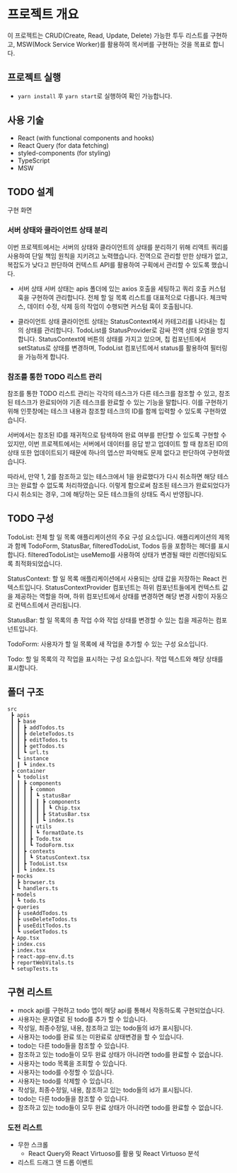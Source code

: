 # 프로젝트 개요

이 프로젝트는 CRUD(Create, Read, Update, Delete) 가능한 투두 리스트를 구현하고, MSW(Mock Service Worker)를 활용하여 목서버를 구현하는 것을 목표로 합니다.

## 프로젝트 실행

- `yarn install` 후 `yarn start`로 실행하여 확인 가능합니다.

## 사용 기술

- React (with functional components and hooks)
- React Query (for data fetching)
- styled-components (for styling)
- TypeScript
- MSW

## TODO 설계

구현 화면

### 서버 상태와 클라이언트 상태 분리

이번 프로젝트에서는 서버의 상태와 클라이언트의 상태를 분리하기 위해 리액트 쿼리를 사용하여 단일 책임 원칙을 지키려고 노력했습니다. 전역으로 관리할 만한 상태가 없고, 복잡도가 낮다고 판단하여 컨텍스트 API를 활용하여 구획에서 관리할 수 있도록 했습니다.

- 서버 상태
  서버 상태는 apis 폴더에 있는 axios 호출을 세팅하고 쿼리 호출 커스텀 훅을 구현하여 관리합니다. 전체 할 일 목록 리스트를 대표적으로 다룹니다. 체크박스, 데이터 수정, 삭제 등의 작업이 수행되면 커스텀 훅이 호출됩니다.

- 클라이언트 상태
  클라이언트 상태는 StatusContext에서 카테고리를 나타내는 칩의 상태를 관리합니다. TodoList를 StatusProvider로 감싸 전역 상태 오염을 방지합니다. StatusContext에 버튼의 상태를 가지고 있으며, 칩 컴포넌트에서 setStatus로 상태를 변경하며, TodoList 컴포넌트에서 status를 활용하여 필터링을 가능하게 합니다.

### 참조를 통한 TODO 리스트 관리

참조를 통한 TODO 리스트 관리는 각각의 테스크가 다른 테스크를 참조할 수 있고, 참조된 테스크가 완료되어야 기존 테스크를 완료할 수 있는 기능을 말합니다. 이를 구현하기 위해 인풋창에는 테스크 내용과 참조할 테스크의 ID를 함께 입력할 수 있도록 구현하였습니다.

서버에서는 참조된 ID를 재귀적으로 탐색하여 완료 여부를 판단할 수 있도록 구현할 수 있지만, 이번 프로젝트에서는 서버에서 데이터를 응답 받고 업데이트 할 때 참조된 ID의 상태 또한 업데이트되기 때문에 하나의 뎁스만 파악해도 문제 없다고 판단하여 구현하였습니다.

따라서, 만약 1, 2를 참조하고 있는 테스크에서 1을 완료했다가 다시 취소하면 해당 테스크는 완료할 수 없도록 처리하였습니다. 이렇게 함으로써 참조된 테스크가 완료되었다가 다시 취소되는 경우, 그에 해당하는 모든 테스크들의 상태도 즉시 반영됩니다.

## TODO 구성

TodoList: 전체 할 일 목록 애플리케이션의 주요 구성 요소입니다. 애플리케이션의 제목과 함께 TodoForm, StatusBar, filteredTodoList, Todos 등을 포함하는 헤더를 표시합니다. filteredTodoList는 useMemo를 사용하여 상태가 변경될 때만 리랜더링되도록 최적화되었습니다.

StatusContext: 할 일 목록 애플리케이션에서 사용되는 상태 값을 저장하는 React 컨텍스트입니다. StatusContextProvider 컴포넌트는 하위 컴포넌트들에게 컨텍스트 값을 제공하는 역할을 하며, 하위 컴포넌트에서 상태를 변경하면 해당 변경 사항이 자동으로 컨텍스트에서 관리됩니다.

StatusBar: 할 일 목록의 총 작업 수와 작업 상태를 변경할 수 있는 칩을 제공하는 컴포넌트입니다.

TodoForm: 사용자가 할 일 목록에 새 작업을 추가할 수 있는 구성 요소입니다.

Todo: 할 일 목록의 각 작업을 표시하는 구성 요소입니다. 작업 텍스트와 해당 상태를 표시합니다.

## 폴더 구조

```
src
 ┣ apis
 ┃ ┣ base
 ┃ ┃ ┣ addTodos.ts
 ┃ ┃ ┣ deleteTodos.ts
 ┃ ┃ ┣ editTodos.ts
 ┃ ┃ ┣ getTodos.ts
 ┃ ┃ ┗ url.ts
 ┃ ┗ instance
 ┃ ┃ ┗ index.ts
 ┣ container
 ┃ ┗ todolist
 ┃ ┃ ┣ components
 ┃ ┃ ┃ ┣ common
 ┃ ┃ ┃ ┃ ┗ statusBar
 ┃ ┃ ┃ ┃ ┃ ┣ components
 ┃ ┃ ┃ ┃ ┃ ┃ ┗ Chip.tsx
 ┃ ┃ ┃ ┃ ┃ ┣ StatusBar.tsx
 ┃ ┃ ┃ ┃ ┃ ┗ index.ts
 ┃ ┃ ┃ ┣ utils
 ┃ ┃ ┃ ┃ ┗ formatDate.ts
 ┃ ┃ ┃ ┣ Todo.tsx
 ┃ ┃ ┃ ┗ TodoForm.tsx
 ┃ ┃ ┣ contexts
 ┃ ┃ ┃ ┗ StatusContext.tsx
 ┃ ┃ ┣ TodoList.tsx
 ┃ ┃ ┗ index.ts
 ┣ mocks
 ┃ ┣ browser.ts
 ┃ ┗ handlers.ts
 ┣ models
 ┃ ┗ todo.ts
 ┣ queries
 ┃ ┣ useAddTodos.ts
 ┃ ┣ useDeleteTodos.ts
 ┃ ┣ useEditTodos.ts
 ┃ ┗ useGetTodos.ts
 ┣ App.tsx
 ┣ index.css
 ┣ index.tsx
 ┣ react-app-env.d.ts
 ┣ reportWebVitals.ts
 ┗ setupTests.ts
```

## 구현 리스트

- mock api를 구현하고 todo 앱이 해당 api를 통해서 작동하도록 구현되었습니다.
- 사용자는 문자열로 된 todo를 추가 할 수 있습니다.
- 작성일, 최종수정일, 내용, 참조하고 있는 todo들의 id가 표시됩니다.
- 사용자는 todo를 완료 또는 미완료로 상태변경을 할 수 있습니다.
- todo는 다른 todo들을 참조할 수 있습니다.
- 참조하고 있는 todo들이 모두 완료 상태가 아니라면 todo를 완료할 수 없습니다.
- 사용자는 todo 목록을 조회할 수 있습니다.
- 사용자는 todo를 수정할 수 있습니다.
- 사용자는 todo를 삭제할 수 있습니다.
- 작성일, 최종수정일, 내용, 참조하고 있는 todo들의 id가 표시됩니다.
- todo는 다른 todo들을 참조할 수 있습니다.
- 참조하고 있는 todo들이 모두 완료 상태가 아니라면 todo를 완료할 수 없습니다.

### 도전 리스트

- 무한 스크롤
  - React Query와 React Virtuoso를 활용 및 React Virtuoso 분석
- 리스트 드래그 앤 드롭 이벤트
